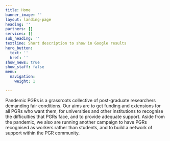 ```yaml
---
title: Home
banner_image: ''
layout: landing-page
heading: ''
partners: []
services: []
sub_heading: ''
textline: Short description to show in Google results
hero_button:
  text: ''
  href: ''
show_news: true
show_staff: false
menu:
  navigation:
    weight: 1

---
```


Pandemic PGRs is a grassroots collective of post-graduate researchers demanding fair conditions. Our aims are to get funding and extensions for all PGRs who want them, for universities and other institutions to recognise the difficulties that PGRs face, and to provide adequate support. Aside from the pandemic, we also are running another campaign to have PGRs recognised as workers rather than students, and to build a network of support within the PGR community.

